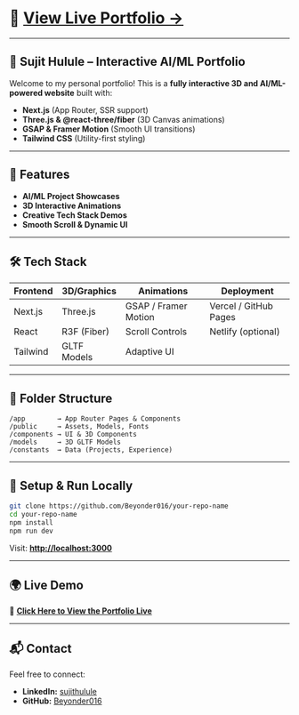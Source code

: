 # 🚀 [View Live Portfolio →](https://sujithulule.github.io)

---

## 🧠 Sujit Hulule – Interactive AI/ML Portfolio

Welcome to my personal portfolio!
This is a **fully interactive 3D and AI/ML-powered website** built with:

* **Next.js** (App Router, SSR support)
* **Three.js & @react-three/fiber** (3D Canvas animations)
* **GSAP & Framer Motion** (Smooth UI transitions)
* **Tailwind CSS** (Utility-first styling)

---

## 🎯 **Features**

* **AI/ML Project Showcases**
* **3D Interactive Animations**
* **Creative Tech Stack Demos**
* **Smooth Scroll & Dynamic UI**

---

## 🛠️ **Tech Stack**

| Frontend | 3D/Graphics | Animations           | Deployment            |
| -------- | ----------- | -------------------- | --------------------- |
| Next.js  | Three.js    | GSAP / Framer Motion | Vercel / GitHub Pages |
| React    | R3F (Fiber) | Scroll Controls      | Netlify (optional)    |
| Tailwind | GLTF Models | Adaptive UI          |                       |

---

## 📂 **Folder Structure**

```
/app        → App Router Pages & Components  
/public     → Assets, Models, Fonts  
/components → UI & 3D Components  
/models     → 3D GLTF Models  
/constants  → Data (Projects, Experience)  
```

---

## 🚀 **Setup & Run Locally**

```bash
git clone https://github.com/Beyonder016/your-repo-name
cd your-repo-name
npm install
npm run dev
```

Visit: **[http://localhost:3000](http://localhost:3000)**

---

## 🌍 **Live Demo**

🔗 **[Click Here to View the Portfolio Live](https://sujithulule.github.io)**

---

## 📬 **Contact**

Feel free to connect:

* **LinkedIn:** [sujithulule](https://www.linkedin.com/in/sujithulule/)
* **GitHub:** [Beyonder016](https://github.com/Beyonder016)

